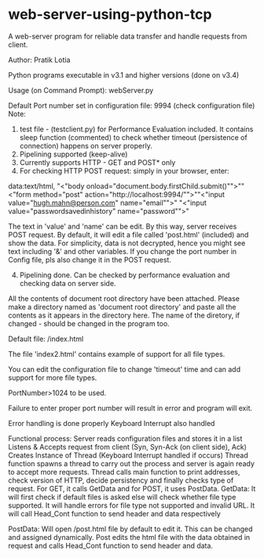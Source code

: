 # web-server-using-python-tcp
A web-server program for reliable data transfer and handle requests from client.

Author: Pratik Lotia

Python programs executable in v3.1 and higher versions (done on v3.4)


Usage (on Command Prompt): webServer.py

Default Port number set in configuration file: 9994 (check configuration file)
Note:
1. test file - (testclient.py) for Performance Evaluation included. It contains sleep function (commented) to check
whether timeout (persistence of connection) happens on server properly.
2. Pipelining supported (keep-alive)
3. Currently supports HTTP - GET and POST* only
4. For checking HTTP POST request:
simply in your browser, enter:

data:text/html, "<"body onload="document.body.firstChild.submit()"">""<"form method="post" action="http://localhost:9994/"">""<"input value="hugh.mahn@person.com" name="email"">"
"<"input value="passwordsavedinhistory" name="password"">"

The text in 'value' and 'name' can be edit. By this way, server receives POST request. By default, it will edit a 
file called 'post.html' (included) and show the data. For simplicity, data is not decrypted, hence you might see text including '&' and other variables.
If you change the port number in Config file, pls also change it in the POST request.

4. Pipelining done. Can be checked by performance evaluation and checking data on server side.

All the contents of document root directory have been attached. Please make a directory named as 'document root directory'
 and paste all the contents as it appears in the directory here.
The name of the diretory, if changed - should be changed in the program too.


Default file: /index.html

The file 'index2.html' contains example of support for all file types.

You can edit the configuration file to change 'timeout' time and can add support for more file types.

PortNumber>1024 to be used.

Failure to enter proper port number will result in error
and program will exit.

Error handling is done properly
Keyboard Interrupt also handled

Functional process:
Server reads configuration files and stores it in a list
Listens & Accepts request from client (Syn, Syn-Ack (on client side), Ack)
Creates Instance of Thread
(Keyboard Interrupt handled if occurs)
Thread function spawns a thread to carry out the process and server is again ready to accept more requests.
Thread calls main function to print addresses, check version of HTTP, decide persistency and finally checks type
of request. For GET, it calls GetData and for POST, it uses PostData.
GetData:
It will first check if default files is asked else will check whether file type supported. It will handle errors for
file type not supported and invalid URL.
It will call Head_Cont function to send header and data respectively

PostData:
Will open /post.html file by default to edit it. This can be changed and assigned dynamically.
Post edits the html file with the data obtained in request and calls Head_Cont function to send header and data.
